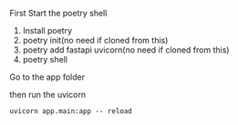First Start the poetry shell

1. Install poetry
2. poetry init(no need if cloned from this)
3. poetry add fastapi uvicorn(no need if cloned from this)
5. poetry shell

Go to the app folder

then run the uvicorn

`uvicorn app.main:app -- reload`
